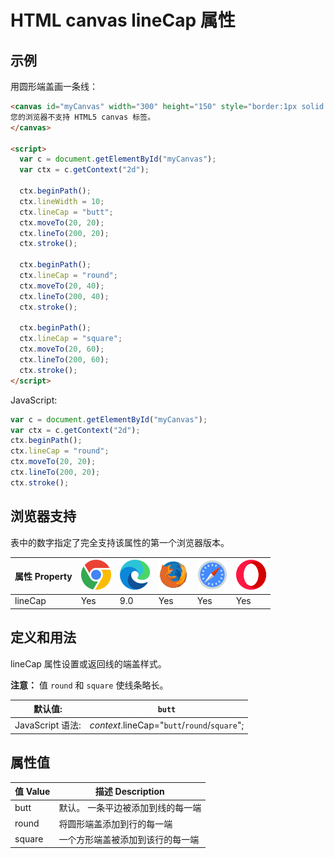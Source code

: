 HTML canvas lineCap 属性
===

## 示例

用圆形端盖画一条线：

```html idoc:preview:iframe
<canvas id="myCanvas" width="300" height="150" style="border:1px solid #d3d3d3;">
您的浏览器不支持 HTML5 canvas 标签。
</canvas>

<script>
  var c = document.getElementById("myCanvas");
  var ctx = c.getContext("2d");

  ctx.beginPath();
  ctx.lineWidth = 10;
  ctx.lineCap = "butt";
  ctx.moveTo(20, 20);
  ctx.lineTo(200, 20);
  ctx.stroke();

  ctx.beginPath();
  ctx.lineCap = "round";
  ctx.moveTo(20, 40);
  ctx.lineTo(200, 40);
  ctx.stroke();

  ctx.beginPath();
  ctx.lineCap = "square";
  ctx.moveTo(20, 60);
  ctx.lineTo(200, 60);
  ctx.stroke();
</script>
```

JavaScript:

```js
var c = document.getElementById("myCanvas");
var ctx = c.getContext("2d");
ctx.beginPath();
ctx.lineCap = "round";
ctx.moveTo(20, 20);
ctx.lineTo(200, 20);
ctx.stroke();
```

## 浏览器支持

表中的数字指定了完全支持该属性的第一个浏览器版本。

| 属性 Property | ![chrome][1] | ![edge][2] | ![firefox][3] | ![safari][4] | ![opera][5] |
| ----------- | --- | --- | --- | --- | --- |
| lineCap  | Yes | 9.0 | Yes | Yes | Yes |
<!--rehype:style=width: 100%; display: inline-table;-->

## 定义和用法

lineCap 属性设置或返回线的端盖样式。

**注意：** 值 `round` 和 `square` 使线条略长。

| 默认值:     | `butt` |
| ----------- | ----------- |
| JavaScript 语法: | *context*.lineCap="`butt`/`round`/`square`"; |
<!--rehype:style=width: 100%; display: inline-table;-->

## 属性值

| 值 Value  | 描述 Description |
| ------ | ------ |
| butt   | 默认。 一条平边被添加到线的每一端 |
| round  | 将圆形端盖添加到行的每一端 |
| square | 一个方形端盖被添加到该行的每一端 |
<!--rehype:style=width: 100%; display: inline-table;-->



[1]: ../assets/chrome.svg
[2]: ../assets/edge.svg
[3]: ../assets/firefox.svg
[4]: ../assets/safari.svg
[5]: ../assets/opera.svg
